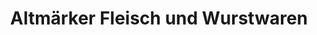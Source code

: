 ---
title: "Altmärker Fleisch und Wurstwaren"
url: /stendal/altmaerker-fleisch-und-wurstwaren-tangermuender-strasse/
shop: Metzgerei
---
